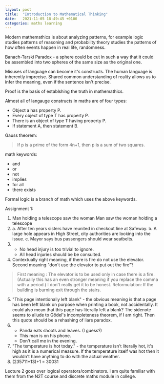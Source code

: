 ```yaml
---
layout: post
title:  "Introduction to Mathematical Thinking"
date:   2021-11-05 18:49:45 +0100
categories: maths learning
---
```


Modern mathemathics is about analyzing patterns, for example logic studies patterns of reasoning and probability theory studies the patterns of how often events happen in real life, randomness.

Banach-Tarski Paradox - a sphere could be cut in such a way that it could be assembled into two spheres of the same size as the original one.

Misuses of language can become it's constructs. The human language is inherently imprecise. Shared common understanding of reality allows us to infer the meaning, even if the sentence isn't precise.

Proof is the basis of establshing the truth in mathemathics.

Almost all of langauge constructs in maths are of four types:
* Object a has property P.
* Every object of type T has property P.
* There is an object of type T having property P.
* If statement A, then statement B.

Gauss theorem:
> If p is a prime of the form 4n+1, then p is a sum of two squares.

math keywords:
* and
* or
* not
* implies
* for all
* there exists

Formal logic is a branch of math which uses the above keywords.

Assignment 1:

1.  Man holding a telescope saw the woman
    Man saw the woman holding a telescope
2.  a. After ten years sisters have reunited in checkout line at Safeway.
    b. A large hole appears in High Street, city authorities are looking into the issue.
    c. Mayor says bus passengers should wear seatbelts.
3.  - No head injury is too trivial to ignore.
    - All head injuries should be be consulted.
4.  Contextually right meaning, if there is fire do not use the elevator. Second meaning "don't use the elevator to put out the fire"? 
> First meaning : The elevator is to be used only in case there is a fire. (Actually this has an even stronger meaning if you replace the comma with a period.)
I don't really get it to be honest.
Reformulation: If the building is burning exit through the stairs.
5.  "This page intentionally left blank" - the obvious meaning is that a page has been left blank on purpose when printing a book, not accidentally. It could also mean that this page has literally left a blank? The sidenote seems to allude to Gödel's incompleteness theorem, if I am right. Then this quote should be a rehashing of liars paradox. 
6.  - Panda eats shoots and leaves. (I guess?)
    - This man is on his phone.
    - Don't call me in the evening.
7.   "The temperature is hot today." - the temperature isn't literally hot, it's high as it is a numerical measure. If the temperature itself was hot then it wouldn't have anything to do with the actual weather.
8.  (2*3*5*7*11*13)+1 = 30031

Lecture 2 goes over logical operators/combinators. I am quite familiar with them from the N2T course and discrete maths module in college.